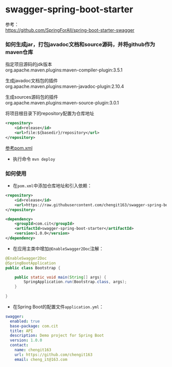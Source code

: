 # swagger-spring-boot-starter

参考：  
https://github.com/SpringForAll/spring-boot-starter-swagger

### 如何生成jar，打包javadoc文档和source源码，并将github作为maven仓库
指定项目源码的jdk版本  
org.apache.maven.plugins:maven-compiler-plugin:3.5.1  

生成javadoc文档包的插件  
org.apache.maven.plugins:maven-javadoc-plugin:2.10.4  

生成sources源码包的插件  
org.apache.maven.plugins:maven-source-plugin:3.0.1  

将项目根目录下的repository配置为仓库地址  
```xml
<repository>
    <id>release</id>
    <url>file:${basedir}/repository</url>
</repository>
```

[参考pom.xml](pom.xml)  
- 执行命令 `mvn deploy`

### 如何使用
- 在`pom.xml`中添加仓库地址和引入依赖： 
```xml
<repository>
    <id>release</id>
    <url>https://raw.githubusercontent.com/chengit163/swagger-spring-boot-starter/master/repository</url>
</repository>

<dependency>
    <groupId>com.cit</groupId>
    <artifactId>swagger-spring-boot-starter</artifactId>
    <version>1.0.0</version>
</dependency>
```

- 在应用主类中增加`@EnableSwagger2Doc`注解： 
```java
@EnableSwagger2Doc
@SpringBootApplication
public class Bootstrap {

    public static void main(String[] args) {
        SpringApplication.run(Bootstrap.class, args);
    }
    
}
```

- 在Spring Boot的配置文件`application.yml`： 
```yml
swagger:
  enabled: true
  base-package: com.cit
  title: API
  description: Demo project for Spring Boot
  version: 1.0.0
  contact:
    name: chengit163
    url: https://github.com/chengit163
    email: cheng_it@163.com
```